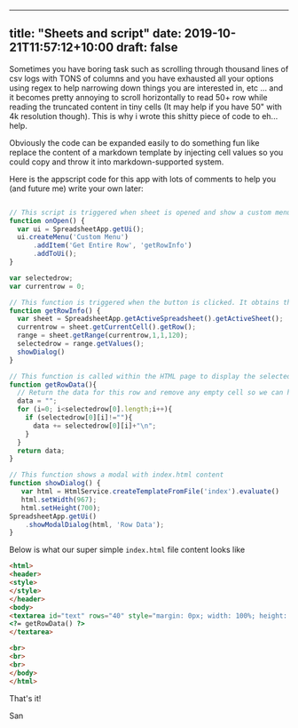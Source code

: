 
---
title: "Sheets and script"
date: 2019-10-21T11:57:12+10:00
draft: false
---

Sometimes you have boring task such as scrolling through thousand lines of csv logs with TONS of columns and you have exhausted all your options using regex to help narrowing down things you are interested in, etc ... and it becomes pretty annoying to scroll horizontally to read 50+ row while reading the truncated content in tiny cells (It may help if you have 50" with 4k resolution though). This is why i wrote this shitty piece of code to eh... help. 

Obviously the code can be expanded easily to do something fun like replace the content of a markdown template by injecting cell values so you could copy and throw it into markdown-supported system.

Here is the appscript code for this app with lots of comments to help you (and future me) write your own later:

```javascript

// This script is triggered when sheet is opened and show a custom menu at the top. 
function onOpen() {
  var ui = SpreadsheetApp.getUi();
  ui.createMenu('Custom Menu')
      .addItem('Get Entire Row', 'getRowInfo')
      .addToUi();
}

var selectedrow;
var currentrow = 0;

// This function is triggered when the button is clicked. It obtains the current row and the content of all collumns for that rows into global variable.
function getRowInfo() {
  var sheet = SpreadsheetApp.getActiveSpreadsheet().getActiveSheet();
  currentrow = sheet.getCurrentCell().getRow();
  range = sheet.getRange(currentrow,1,1,120);
  selectedrow = range.getValues();
  showDialog()
}

// This function is called within the HTML page to display the selected row data to text-area block.
function getRowData(){
  // Return the data for this row and remove any empty cell so we can have all text in one place
  data = "";
  for (i=0; i<selectedrow[0].length;i++){
    if (selectedrow[0][i]!=""){
      data += selectedrow[0][i]+"\n";
    }
  }
  return data;
}

// This function shows a modal with index.html content
function showDialog() {
   var html = HtmlService.createTemplateFromFile('index').evaluate()
   html.setWidth(967);
   html.setHeight(700);
SpreadsheetApp.getUi() 
    .showModalDialog(html, 'Row Data');
}

```

Below is what our super simple `index.html` file content looks like


```html
<html>
<header>
<style>
</style>
</header>
<body>
<textarea id="text" rows="40" style="margin: 0px; width: 100%; height: 100%;">
<?= getRowData() ?>
</textarea>

<br>
<br>
<br>
</body>
</html>
```

That's it!

San